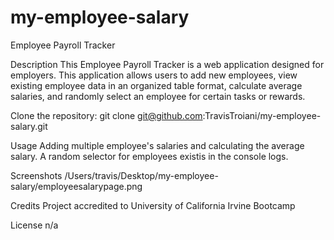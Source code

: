 # my-employee-salary

Employee Payroll Tracker

Description
This Employee Payroll Tracker is a web application designed for employers. This application allows users to add new employees, view existing employee data in an organized table format, calculate average salaries, and randomly select an employee for certain tasks or rewards.


Clone the repository: git clone git@github.com:TravisTroiani/my-employee-salary.git

Usage
Adding multiple employee's salaries and calculating the average salary. A random selector for employees existis in the console logs.

Screenshots
/Users/travis/Desktop/my-employee-salary/employeesalarypage.png

Credits
Project accredited to University of California Irvine Bootcamp

License
n/a

